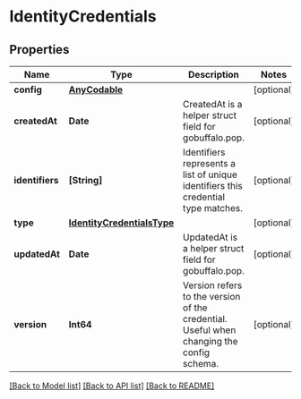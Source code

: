 # IdentityCredentials

## Properties
Name | Type | Description | Notes
------------ | ------------- | ------------- | -------------
**config** | [**AnyCodable**](.md) |  | [optional] 
**createdAt** | **Date** | CreatedAt is a helper struct field for gobuffalo.pop. | [optional] 
**identifiers** | **[String]** | Identifiers represents a list of unique identifiers this credential type matches. | [optional] 
**type** | [**IdentityCredentialsType**](IdentityCredentialsType.md) |  | [optional] 
**updatedAt** | **Date** | UpdatedAt is a helper struct field for gobuffalo.pop. | [optional] 
**version** | **Int64** | Version refers to the version of the credential. Useful when changing the config schema. | [optional] 

[[Back to Model list]](../README.md#documentation-for-models) [[Back to API list]](../README.md#documentation-for-api-endpoints) [[Back to README]](../README.md)


